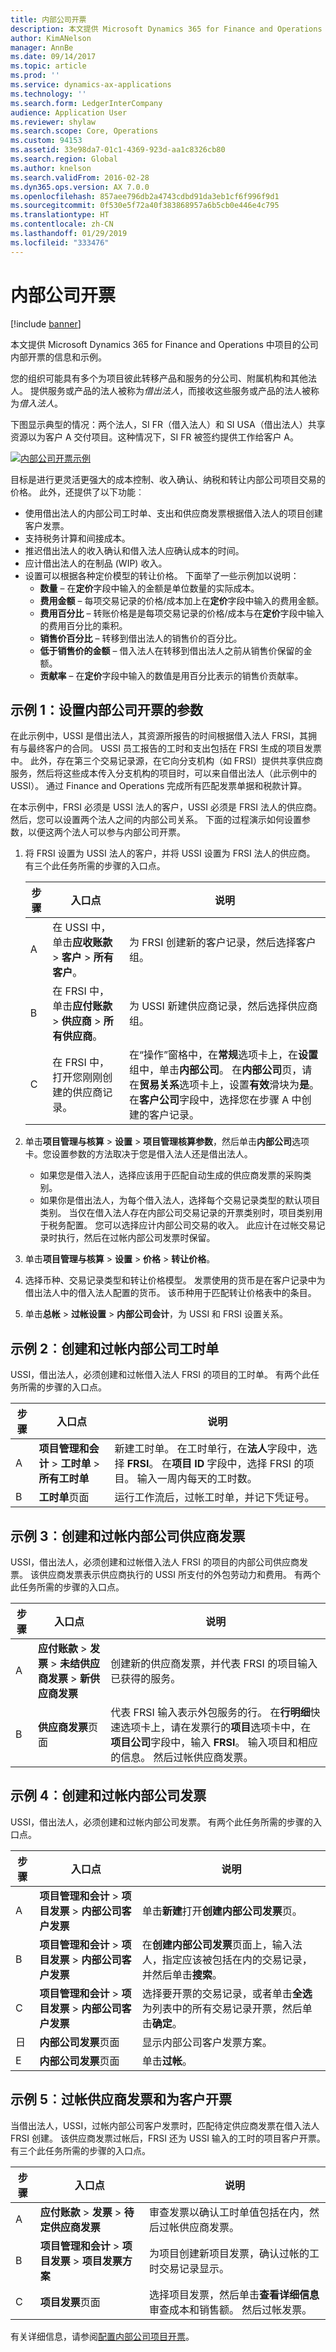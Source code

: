 ```yaml
---
title: 内部公司开票
description: 本文提供 Microsoft Dynamics 365 for Finance and Operations 中项目的公司内部开票的信息和示例。
author: KimANelson
manager: AnnBe
ms.date: 09/14/2017
ms.topic: article
ms.prod: ''
ms.service: dynamics-ax-applications
ms.technology: ''
ms.search.form: LedgerInterCompany
audience: Application User
ms.reviewer: shylaw
ms.search.scope: Core, Operations
ms.custom: 94153
ms.assetid: 33e98da7-01c1-4369-923d-aa1c8326cb80
ms.search.region: Global
ms.author: knelson
ms.search.validFrom: 2016-02-28
ms.dyn365.ops.version: AX 7.0.0
ms.openlocfilehash: 857aee796db2a4743cdbd91da3eb1cf6f996f9d1
ms.sourcegitcommit: 0f530e5f72a40f383868957a6b5cb0e446e4c795
ms.translationtype: HT
ms.contentlocale: zh-CN
ms.lasthandoff: 01/29/2019
ms.locfileid: "333476"
---
```

# <a name="intercompany-invoicing"></a>内部公司开票

[!include [banner](../includes/banner.md)]

本文提供 Microsoft Dynamics 365 for Finance and Operations 中项目的公司内部开票的信息和示例。

您的组织可能具有多个为项目彼此转移产品和服务的分公司、附属机构和其他法人。 提供服务或产品的法人被称为*借出法人*，而接收这些服务或产品的法人被称为*借入法人*。 

下图显示典型的情况：两个法人，SI FR（借入法人）和 SI USA（借出法人）共享资源以为客户 A 交付项目。这种情况下，SI FR 被签约提供工作给客户 A。 

[![内部公司开票示例](./media/interco.invoicing-01.jpg)](./media/interco.invoicing-01.jpg) 

目标是进行更灵活更强大的成本控制、收入确认、纳税和转让内部公司项目交易的价格。 此外，还提供了以下功能︰

-   使用借出法人的内部公司工时单、支出和供应商发票根据借入法人的项目创建客户发票。
-   支持税务计算和间接成本。
-   推迟借出法人的收入确认和借入法人应确认成本的时间。
-   应计借出法人的在制品 (WIP) 收入。
-   设置可以根据各种定价模型的转让价格。 下面举了一些示例加以说明：
    -   **数量** – 在**定价**字段中输入的金额是单位数量的实际成本。
    -   **费用金额** – 每项交易记录的价格/成本加上在**定价**字段中输入的费用金额。
    -   **费用百分比** – 转账价格是是每项交易记录的价格/成本与在**定价**字段中输入的费用百分比的乘积。
    -   **销售价百分比** – 转移到借出法人的销售价的百分比。
    -   **低于销售价的金额** – 借入法人在转移到借出法人之前从销售价保留的金额。
    -   **贡献率** – 在**定价**字段中输入的数值是用百分比表示的销售价贡献率。

## <a name="example-1-set-up-parameters-for-intercompany-invoicing"></a>示例 1：设置内部公司开票的参数
在此示例中，USSI 是借出法人，其资源所报告的时间根据借入法人 FRSI，其拥有与最终客户的合同。 USSI 员工报告的工时和支出包括在 FRSI 生成的项目发票中。 此外，存在第三个交易记录源，在它向分支机构（如 FRSI）提供共享供应商服务，然后将这些成本传入分支机构的项目时，可以来自借出法人（此示例中的 USSI）。 通过 Finance and Operations 完成所有匹配发票单据和税款计算。 

在本示例中，FRSI 必须是 USSI 法人的客户，USSI 必须是 FRSI 法人的供应商。 然后，您可以设置两个法人之间的内部公司关系。 下面的过程演示如何设置参数，以便这两个法人可以参与内部公司开票。

1. 将 FRSI 设置为 USSI 法人的客户，并将 USSI 设置为 FRSI 法人的供应商。 有三个此任务所需的步骤的入口点。

   | 步骤 |                                                       入口点                                                        |                                                                                                                                                                                               说明                                                                                                                                                                                               |
   |------|--------------------------------------------------------------------------------------------------------------------------|---------------------------------------------------------------------------------------------------------------------------------------------------------------------------------------------------------------------------------------------------------------------------------------------------------------------------------------------------------------------------------------------------------|
   |  A   | 在 USSI 中，单击<strong>应收账款</strong> &gt; <strong>客户</strong> &gt; <strong>所有客户</strong>。 |                                                                                                                                                                  为 FRSI 创建新的客户记录，然后选择客户组。                                                                                                                                                                  |
   |  B   |    在 FRSI 中，单击<strong>应付账款</strong> &gt; <strong>供应商</strong> &gt; <strong>所有供应商</strong>。     |                                                                                                                                                                    为 USSI 新建供应商记录，然后选择供应商组。                                                                                                                                                                    |
   |  C   |                                  在 FRSI 中，打开您刚刚创建的供应商记录。                                  | 在“操作”窗格中，在<strong>常规</strong>选项卡上，在<strong>设置</strong>组中，单击<strong>内部公司</strong>。 在<strong>内部公司</strong>页，请在<strong>贸易关系</strong>选项卡上，设置<strong>有效</strong>滑块为<strong>是</strong>。 在<strong>客户公司</strong>字段中，选择您在步骤 A 中创建的客户记录。 |


2. 单击**项目管理与核算** &gt; **设置** &gt; **项目管理核算参数**，然后单击**内部公司**选项卡。您设置参数的方法取决于您是借入法人还是借出法人。
   -   如果您是借入法人，选择应该用于匹配自动生成的供应商发票的采购类别。
   -   如果你是借出法人，为每个借入法人，选择每个交易记录类型的默认项目类别。 当仅在借入法人存在内部公司交易记录的开票类别时，项目类别用于税务配置。 您可以选择应计内部公司交易的收入。 此应计在过帐交易记录时执行，然后在过帐内部公司发票时保留。

3. 单击**项目管理与核算** &gt; **设置** &gt; **价格** &gt; **转让价格**。
4. 选择币种、交易记录类型和转让价格模型。 发票使用的货币是在客户记录中为借出法人中的借入法人配置的货币。 该币种用于匹配转让价格表中的条目。
5. 单击**总帐** &gt; **过帐设置** &gt; **内部公司会计**，为 USSI 和 FRSI 设置关系。

## <a name="example-2-create-and-post-an-intercompany-timesheet"></a>示例 2︰创建和过帐内部公司工时单
USSI，借出法人，必须创建和过帐借入法人 FRSI 的项目的工时单。 有两个此任务所需的步骤的入口点。

| 步骤 | 入口点                                                                       | 说明                                                                                                                                                                                       |
|------|-----------------------------------------------------------------------------------|---------------------------------------------------------------------------------------------------------------------------------------------------------------------------------------------------|
| A    | **项目管理和会计** &gt; **工时单** &gt; **所有工时单** | 新建工时单。 在工时单行，在**法人**字段中，选择 **FRSI**。 在**项目 ID** 字段中，选择 FRSI 的项目。 输入一周内每天的工时数。 |
| B    | **工时单**页面                                                                | 运行工作流后，过帐工时单，并记下凭证号。                                                                                                               |

## <a name="example-3-create-and-post-an-intercompany-vendor-invoice"></a>示例 3︰创建和过帐内部公司供应商发票
USSI，借出法人，必须创建和过帐借入法人 FRSI 的项目的内部公司供应商发票。 该供应商发票表示供应商执行的 USSI 所支付的外包劳动力和费用。 有两个此任务所需的步骤的入口点。

| 步骤 | 入口点                                                                                      | 说明                                                                                                                                                                                                                                                                          |
|------|--------------------------------------------------------------------------------------------------|--------------------------------------------------------------------------------------------------------------------------------------------------------------------------------------------------------------------------------------------------------------------------------------|
| A    | **应付账款** &gt; **发票** &gt; **未结供应商发票** &gt; **新供应商发票** | 创建新的供应商发票，并代表 FRSI 的项目输入已获得的服务。                                                                                                                                                                                  |
| B    | **供应商发票**页面                                                                      | 代表 FRSI 输入表示外包服务的行。 在**行明细**快速选项卡上，请在发票行的**项目**选项卡中，在**项目公司**字段中，输入 **FRSI**。 输入项目和相应的信息。 然后过帐供应商发票。 |

## <a name="example-4-create-and-post-the-intercompany-invoice"></a>示例 4︰创建和过帐内部公司发票
USSI，借出法人，必须创建和过帐内部公司发票。 有两个此任务所需的步骤的入口点。

| 步骤 | 入口点                                                                                             | 说明                                                                                                                                      |
|------|---------------------------------------------------------------------------------------------------------|--------------------------------------------------------------------------------------------------------------------------------------------------|
| A    | **项目管理和会计** &gt; **项目发票** &gt; **内部公司客户发票**  | 单击**新建**打开**创建内部公司发票**页。                                                                                  |
| B    | **项目管理和会计** &gt; **项目发票** &gt; **内部公司客户发票** | 在**创建内部公司发票**页面上，输入法人，指定应该被包括在内的交易记录，并然后单击**搜索**。 |
| C    | **项目管理和会计** &gt; **项目发票** &gt; **内部公司客户发票** | 选择要开票的交易记录，或者单击**全选**为列表中的所有交易记录开票，然后单击**确定**。                  |
| 日    | **内部公司发票**页面                                                                       | 显示内部公司客户发票方案。                                                                                             |
| E    | **内部公司发票**页面                                                                       | 单击**过帐**。                                                                                                                                  |

## <a name="example-5-post-the-vendor-invoice-and-invoice-the-customer"></a>示例 5︰过帐供应商发票和为客户开票
当借出法人，USSI，过帐内部公司客户发票时，匹配待定供应商发票在借入法人 FRSI 创建。 该供应商发票过帐后，FRSI 还为 USSI 输入的工时的项目客户开票。 有三个此任务所需的步骤的入口点。

| 步骤 | 入口点                                                                                        | 说明                                                                                                             |
|------|----------------------------------------------------------------------------------------------------|-------------------------------------------------------------------------------------------------------------------------|
| A    | **应付账款** &gt; **发票** &gt; **待定供应商发票**                            | 审查发票以确认工时单值包括在内，然后过帐供应商发票。                  |
| B    | **项目管理和会计** &gt; **项目发票** &gt; **项目发票方案** | 为项目创建新项目发票，确认过帐的工时交易记录显示。            |
| C    | **项目发票**页面                                                                       | 选择项目发票，然后单击**查看详细信息**审查成本和销售额。 然后过帐发票。 |


有关详细信息，请参阅[配置内部公司项目开票](tasks/configure-intercompany-project-invoicing.md)。


